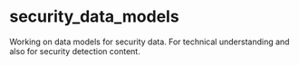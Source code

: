 # security_data_models
Working on data models for security data. For technical understanding and also for security detection content.
